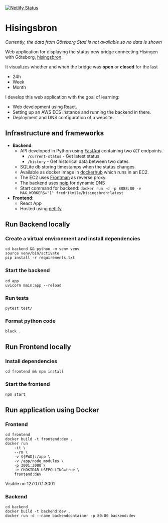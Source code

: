 [![Netlify Status](https://api.netlify.com/api/v1/badges/30e1ada8-1dab-4e0f-ad0c-fb67e3228baf/deploy-status)](https://app.netlify.com/sites/hisingsbron/deploys)

# Hisingsbron

*Currently, the data from Göteborg Stad is not available so no data is shown*

Web application for displaying the status new bridge connecting Hisingen with Göteborg, [hisingsbron](https://sv.wikipedia.org/wiki/Hisingsbron).

It visualizes whether and when the bridge was **open** or **closed** for the last
- 24h
- Week
- Month

I develop this web application with the goal of learning:
- Web development using React.
- Setting up an AWS ECS instance and running the backend in there.
- Deployment and DNS configuration of a website.


## Infrastructure and frameworks
- **Backend**:
    - API developed in Python using [FastApi](https://fastapi.tiangolo.com/) containing two `GET` endpoints. 
        - `/current-status` - Get latest status.
        - `/history` - Get historical data between two dates.
    - SQLite db storing timestamps when the status changes.
    - Available as docker image in [dockerhub](https://hub.docker.com/repository/docker/fredrikmile/hisingsbron) which runs in an EC2.
    - The EC2 uses [Frontman](https://github.com/Sundin/frontman) as reverse proxy.
    - The backend uses [noip](https://www.noip.com/) for dynamic DNS
    - Start command for backend: `docker run -d -p 8888:80 -e MAX_WORKERS="1" fredrikmile/hisingsbron:latest`
- **Frontend**:
    - React App
    - Hosted using [netlify](https://www.netlify.com/) 


## Run Backend locally


### Create a virtual environment and install dependencies

```
cd backend && python -m venv venv
source venv/bin/activate
pip install -r requirements.txt
```
### Start the backend

```
cd app
uvicorn main:app --reload
```

### Run tests

```
pytest test/
```

### Format python code
```
black .
```

## Run Frontend locally

### Install dependencies

```
cd frontend && npm install
```

### Start the frontend
```
npm start
```

## Run application using Docker

### Frontend

```
cd frontend
docker build -t frontend:dev .
docker run
    -it \
    --rm \
    -v ${PWD}:/app \
    -v /app/node_modules \
    -p 3001:3000 \
    -e CHOKIDAR_USEPOLLING=true \
    frontend:dev

```
Visible on 127.0.0.1:3001


### Backend
```
cd backend
docker build -t backend:dev .
docker run -d --name backendcontainer -p 80:80 backend:dev
```